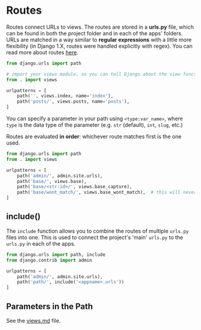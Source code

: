 
# Routes

Routes connect URLs to views. The routes are stored in a **urls.py** file, which can be found in both the project folder and in each of the apps' folders. URLs are matched in a way similar to **regular expressions** with a little more flexibility (in Django 1.X, routes were handled explicitly with regex). You can read more about routes [here](https://docs.djangoproject.com/en/2.0/topics/http/urls/).


```python
from django.urls import path

# import your views module, so you can tell Django about the view functions
from . import views

urlpatterns = [
    path('', views.index, name='index'),
    path('posts/', views.posts, name='posts'),
]
```

You can specify a parameter in your path using `<type:var_name>`, where `type` is the data type of the parameter (e.g. `str` (default), `int`, `slug`, etc.)

Routes are evaluated **in order**: whichever route matches first is the one used.

```python
from django.urls import path
from . import views

urlpatterns = [
    path('admin/', admin.site.urls),
    path('base/', views.base),
    path('base/<str:id>/', views.base_capture),
    path('base/wont_match/', views.base_wont_match),  # this will never match because of _both_ of above routes.
]
```

## include()

The `include` function allows you to combine the routes of multiple `urls.py` files into one. This is used to connect the project's 'main' `urls.py` to the `urls.py` in each of the apps.

```python
from django.urls import path, include
from django.contrib import admin

urlpatterns = [
    path('admin/', admin.site.urls),
    path('path/', include('<appname>.urls'))
]
```

## Parameters in the Path

See the [views.md](02%20-%20Views.md#path-parameters) file.
